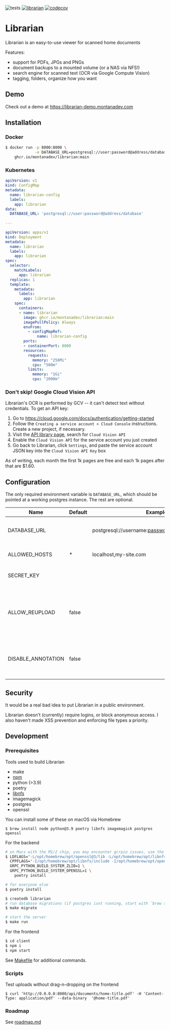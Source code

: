 ![tests](https://github.com/de1ux/librarian/actions/workflows/build-and-push.yml/badge.svg) 
[![librarian](https://img.shields.io/endpoint?url=https://dashboard.cypress.io/badge/detailed/p6c21i&style=flat&logo=cypress)](https://dashboard.cypress.io/projects/p6c21i/runs) 
[![codecov](https://codecov.io/gh/montanadev/librarian/branch/main/graph/badge.svg?token=NPUS7FR2GZ)](https://codecov.io/gh/montanadev/librarian)

# Librarian

Librarian is an easy-to-use viewer for scanned home documents

Features:

* support for PDFs, JPGs and PNGs
* document backups to a mounted volume (or a NAS via NFS!)
* search engine for scanned text (OCR via Google Compute Vision)
* tagging, folders, organize how you want

## Demo

Check out a demo at https://librarian-demo.montanadev.com

## Installation

### Docker

```bash
$ docker run -p 8000:8000 \
             -e DATABASE_URL=postgresql://user:password@address/database \
    ghcr.io/montanadev/librarian:main
```

### Kubernetes

```yaml
apiVersion: v1
kind: ConfigMap
metadata:
  name: librarian-config
  labels:
    app: librarian
data:
  DATABASE_URL: 'postgresql://user:password@address/database'
  
---

apiVersion: apps/v1
kind: Deployment
metadata:
  name: librarian
  labels:
    app: librarian
spec:
  selector:
    matchLabels:
      app: librarian
  replicas: 1
  template:
    metadata:
      labels:
        app: librarian
    spec:
      containers:
      - name: librarian
        image: ghcr.io/montanadev/librarian:main
        imagePullPolicy: Always
        envFrom:
          - configMapRef:
              name: librarian-config
        ports:
        - containerPort: 8000
        resources:
          requests:
            memory: "256Mi"
            cpu: "500m"
          limits:
            memory: "1Gi"
            cpu: "2000m"
```

### Don't skip! Google Cloud Vision API

Librarian's OCR is performed by GCV -- it can't detect text without credentials. To get an API key:

1. Go to https://cloud.google.com/docs/authentication/getting-started
2. Follow the `Creating a service account > Cloud Console` instructions. Create a new project, if necessary.
3. Visit the [API library page](https://console.cloud.google.com/apis/library), search for `Cloud Vision API`
4. Enable the `Cloud Vision API` for the service account you just created
5. Go back to Librarian, click `Settings`, and paste the service account JSON key into the `Cloud Vision API Key` box

As of writing, each month the first 1k pages are free and each 1k pages after that are $1.60.

## Configuration

The only required environment variable is `DATABASE_URL`, which should be pointed at a working postgres instance. The rest are optional.

| Name | Default | Example | Description |
| --- | --- | --- | --- |
| DATABASE_URL | | postgresql://username:password@127.0.0.1/librarian | Database to store document metadata | 
| ALLOWED_HOSTS | * | localhost,my-site.com | Django setting ([more](https://docs.djangoproject.com/en/4.0/ref/settings/#allowed-hosts))
| SECRET_KEY | | | Django setting ([more](https://docs.djangoproject.com/en/4.0/ref/settings/#secret-key))
| ALLOW_REUPLOAD | false | | Set true to allow the same document to be reuploaded as unique documents |
| DISABLE_ANNOTATION | false | | Set to true if you don't like OCR and document search

## Security

It would be a real bad idea to put Librarian in a public environment.

Librarian doesn't (currently) require logins, or block anonymous access. I also haven't made XSS prevention and enforcing file types a priority. 

## Development

### Prerequisites

Tools used to build Librarian

* make
* [npm](https://www.npmjs.com/get-npm)
* python (>3.9)
* poetry
* [libnfs](https://github.com/sahlberg/libnfs)
* imagemagick
* postgres
* openssl

You can install some of these on macOS via Homebrew

```
$ brew install node python@3.9 poetry libnfs imagemagick postgres openssl
```

For the backend

```bash
# on Macs with the M1/2 chip, you may encounter gcrpio issues, use the following command to install
$ LDFLAGS="-L/opt/homebrew/opt/openssl@3/lib -L/opt/homebrew/opt/libnfs/lib ${LDFLAGS}" \
  CPPFLAGS="-I/opt/homebrew/opt/libnfs/include -I/opt/homebrew/opt/openssl@3/include ${CPPFLAGS}" \
  GRPC_PYTHON_BUILD_SYSTEM_ZLIB=1 \
  GRPC_PYTHON_BUILD_SYSTEM_OPENSSL=1 \
    poetry install

# for everyone else
$ poetry install

$ createdb librarian
# run database migrations (if postgres isnt running, start with `brew services start postgres`)
$ make migrate

# start the server
$ make run
```

For the frontend

```bash
$ cd client
$ npm i
$ npm start
```

See [Makefile](Makefile) for additional commands.

### Scripts

Test uploads without drag-n-dropping on the frontend

```
$ curl 'http://0.0.0.0:8000/api/documents/home-title.pdf' -H 'Content-Type: application/pdf' --data-binary  '@home-title.pdf'
```

### Roadmap

See [roadmap.md](ROADMAP.md)
